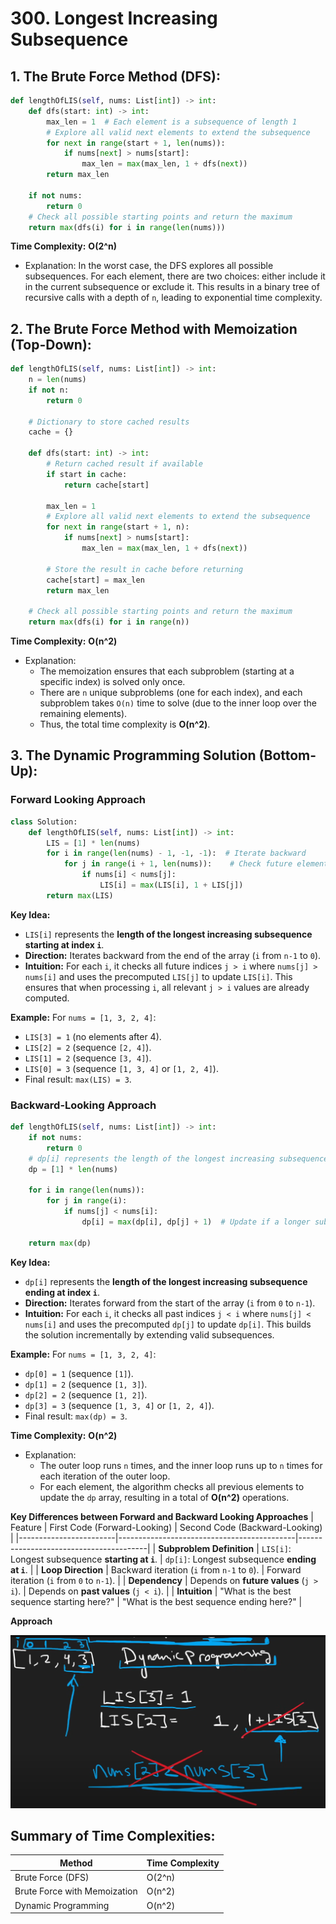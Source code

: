 # 300. Longest Increasing Subsequence

## 1. The Brute Force Method (DFS):

```python
def lengthOfLIS(self, nums: List[int]) -> int:
    def dfs(start: int) -> int:
        max_len = 1  # Each element is a subsequence of length 1
        # Explore all valid next elements to extend the subsequence
        for next in range(start + 1, len(nums)):
            if nums[next] > nums[start]:
                max_len = max(max_len, 1 + dfs(next))
        return max_len
    
    if not nums:
        return 0
    # Check all possible starting points and return the maximum
    return max(dfs(i) for i in range(len(nums)))
```

**Time Complexity:** **O(2^n)**  
- Explanation: In the worst case, the DFS explores all possible subsequences. For each element, there are two choices: either include it in the current subsequence or exclude it. This results in a binary tree of recursive calls with a depth of `n`, leading to exponential time complexity.

## 2. The Brute Force Method with Memoization (Top-Down):

```python
def lengthOfLIS(self, nums: List[int]) -> int:
    n = len(nums)
    if not n:
        return 0
    
    # Dictionary to store cached results
    cache = {}
    
    def dfs(start: int) -> int:
        # Return cached result if available
        if start in cache:
            return cache[start]
        
        max_len = 1
        # Explore all valid next elements to extend the subsequence
        for next in range(start + 1, n):
            if nums[next] > nums[start]:
                max_len = max(max_len, 1 + dfs(next))
        
        # Store the result in cache before returning
        cache[start] = max_len
        return max_len
    
    # Check all possible starting points and return the maximum
    return max(dfs(i) for i in range(n))
```

**Time Complexity:** **O(n^2)**  
- Explanation:  
  - The memoization ensures that each subproblem (starting at a specific index) is solved only once.  
  - There are `n` unique subproblems (one for each index), and each subproblem takes `O(n)` time to solve (due to the inner loop over the remaining elements).  
  - Thus, the total time complexity is **O(n^2)**.

## 3. The Dynamic Programming Solution (Bottom-Up):

### Forward Looking Approach

```python
class Solution:
    def lengthOfLIS(self, nums: List[int]) -> int:
        LIS = [1] * len(nums)
        for i in range(len(nums) - 1, -1, -1):  # Iterate backward
            for j in range(i + 1, len(nums)):    # Check future elements
                if nums[i] < nums[j]:
                    LIS[i] = max(LIS[i], 1 + LIS[j])
        return max(LIS)
```

**Key Idea:**
- `LIS[i]` represents the **length of the longest increasing subsequence starting at index `i`**.
- **Direction:** Iterates backward from the end of the array (`i` from `n-1` to `0`).
- **Intuition:** For each `i`, it checks all future indices `j > i` where `nums[j] > nums[i]` and uses the precomputed `LIS[j]` to update `LIS[i]`. This ensures that when processing `i`, all relevant `j > i` values are already computed.

**Example:**
For `nums = [1, 3, 2, 4]`:
- `LIS[3] = 1` (no elements after 4).
- `LIS[2] = 2` (sequence `[2, 4]`).
- `LIS[1] = 2` (sequence `[3, 4]`).
- `LIS[0] = 3` (sequence `[1, 3, 4]` or `[1, 2, 4]`).
- Final result: `max(LIS) = 3`.


### Backward-Looking Approach

```python
def lengthOfLIS(self, nums: List[int]) -> int:
    if not nums:
        return 0
    # dp[i] represents the length of the longest increasing subsequence ending at index i
    dp = [1] * len(nums)
    
    for i in range(len(nums)):
        for j in range(i):
            if nums[j] < nums[i]:
                dp[i] = max(dp[i], dp[j] + 1)  # Update if a longer subsequence is found
    
    return max(dp)
```
**Key Idea:**
- `dp[i]` represents the **length of the longest increasing subsequence ending at index `i`**.
- **Direction:** Iterates forward from the start of the array (`i` from `0` to `n-1`).
- **Intuition:** For each `i`, it checks all past indices `j < i` where `nums[j] < nums[i]` and uses the precomputed `dp[j]` to update `dp[i]`. This builds the solution incrementally by extending valid subsequences.

**Example:**
For `nums = [1, 3, 2, 4]`:
- `dp[0] = 1` (sequence `[1]`).
- `dp[1] = 2` (sequence `[1, 3]`).
- `dp[2] = 2` (sequence `[1, 2]`).
- `dp[3] = 3` (sequence `[1, 3, 4]` or `[1, 2, 4]`).
- Final result: `max(dp) = 3`.


**Time Complexity:** **O(n^2)**  
- Explanation:  
  - The outer loop runs `n` times, and the inner loop runs up to `n` times for each iteration of the outer loop.  
  - For each element, the algorithm checks all previous elements to update the `dp` array, resulting in a total of **O(n^2)** operations.

**Key Differences between Forward and Backward Looking Approaches**
| Feature                | First Code (Forward-Looking)               | Second Code (Backward-Looking)         |
|------------------------|--------------------------------------------|----------------------------------------|
| **Subproblem Definition** | `LIS[i]`: Longest subsequence **starting at `i`**. | `dp[i]`: Longest subsequence **ending at `i`**. |
| **Loop Direction**      | Backward iteration (`i` from `n-1` to `0`). | Forward iteration (`i` from `0` to `n-1`). |
| **Dependency**          | Depends on **future values** (`j > i`).    | Depends on **past values** (`j < i`).  |
| **Intuition**           | "What is the best sequence starting here?" | "What is the best sequence ending here?" |


**Approach**

![DP Solution, skip value](images/0300.longest_increasing_subsequence-image.png)



## Summary of Time Complexities:
| Method                          | Time Complexity |
|---------------------------------|-----------------|
| Brute Force (DFS)               | O(2^n)          |
| Brute Force with Memoization    | O(n^2)          |
| Dynamic Programming             | O(n^2)          |
